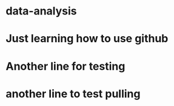 # data-analysis
# Just learning how to use github
# Another line for testing
# another line to test pulling
